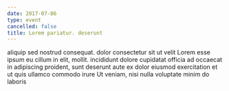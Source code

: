 ```yaml
---
date: 2017-07-06
type: event
cancelled: false
title: Lorem pariatur. deserunt
---
```

aliquip sed nostrud consequat. dolor consectetur sit ut velit Lorem esse ipsum eu cillum in elit, mollit. incididunt dolore cupidatat officia ad occaecat in adipiscing proident, sunt deserunt aute ex dolor eiusmod exercitation et ut quis ullamco commodo irure Ut veniam, nisi nulla voluptate minim do laboris